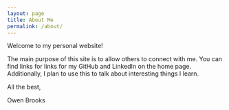 ```yaml
---
layout: page
title: About Me
permalink: /about/
---
```


Welcome to my personal website!

The main purpose of this site is to allow others to connect with me. You can find links for links for my GitHub and LinkedIn on the home page. Additionally, I plan to use this to talk about interesting things I learn.

All the best,

Owen Brooks
